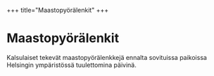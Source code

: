 +++
title="Maastopyörälenkit"
+++

# Maastopyörälenkit

Kalsulaiset tekevät maastopyörälenkkejä ennalta sovituissa paikoissa Helsingin ympäristössä tuulettomina päivinä.
